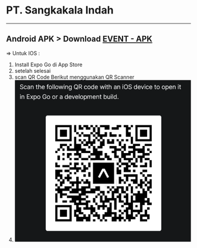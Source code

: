 
# PT. Sangkakala Indah 

---
Android APK > Download [EVENT - APK](https://github.com/kevinxcode/publish-app/raw/main/apk/ct-event_v7.apk)
---
=> Untuk IOS : 
1. Install Expo Go di App Store
2. setelah selesai
3. scan QR Code Berikut menggunakan QR Scanner
4. ![alt text](ios.png)

